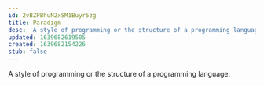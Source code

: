 ```yaml
---
id: 2vBZPBhuN2xSM1Buyr5zg
title: Paradigm
desc: 'A style of programming or the structure of a programming language.'
updated: 1639682619505
created: 1639682154226
stub: false
---
```


A style of programming or the structure of a programming language.